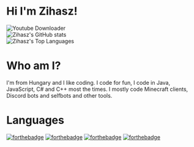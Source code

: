 # Hi I'm Zihasz!

![Youtube Downloader](https://github-readme-stats.vercel.app/api/pin/?username=zihasz&repo=youtube-downloader&theme=dracula)<br/>
![Zihasz's GitHub stats](https://github-readme-stats.vercel.app/api?username=zihasz&show_icons=true&theme=dracula&count_private=true)<br/>
![Zihasz's Top Languages](https://github-readme-stats.vercel.app/api/top-langs/?username=zihasz&langs_count=8&theme=dracula)

# Who am I?

I'm from Hungary and I like coding.
I code for fun, I code in Java, JavaScript, C# and C++ most the times.
I mostly code Minecraft clients, Discord bots and selfbots and other tools.

# Languages

[![forthebadge](https://forthebadge.com/images/badges/made-with-c-sharp.svg)](https://forthebadge.com)
[![forthebadge](https://forthebadge.com/images/badges/made-with-c-plus-plus.svg)](https://forthebadge.com)
[![forthebadge](https://forthebadge.com/images/badges/made-with-java.svg)](https://forthebadge.com)
[![forthebadge](https://forthebadge.com/images/badges/made-with-javascript.svg)](https://forthebadge.com)

